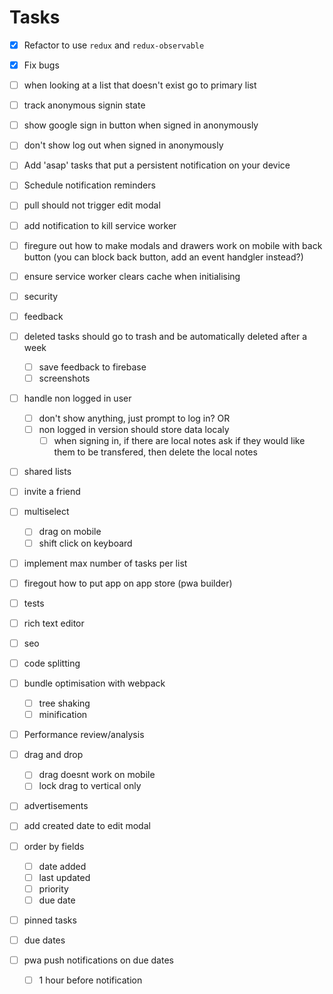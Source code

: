 # Tasks

- [x] Refactor to use `redux` and `redux-observable`

- [x] Fix bugs

- [ ] when looking at a list that doesn't exist go to primary list
- [ ] track anonymous signin state
- [ ] show google sign in button when signed in anonymously
- [ ] don't show log out when signed in anonymously

- [ ] Add 'asap' tasks that put a persistent notification on your device

- [ ] Schedule notification reminders

- [ ] pull should not trigger edit modal

- [ ] add notification to kill service worker
- [ ] firegure out how to make modals and drawers work on mobile with back button (you can block back button, add an event handgler instead?)

- [ ] ensure service worker clears cache when initialising
- [ ] security
- [ ] feedback

* [ ] deleted tasks should go to trash and be automatically deleted after a week

  - [ ] save feedback to firebase
  - [ ] screenshots

- [ ] handle non logged in user

  - [ ] don't show anything, just prompt to log in? OR
  - [ ] non logged in version should store data localy
    - [ ] when signing in, if there are local notes ask if they would like them to be transfered, then delete the local notes

- [ ] shared lists

- [ ] invite a friend

* [ ] multiselect

  - [ ] drag on mobile
  - [ ] shift click on keyboard

* [ ] implement max number of tasks per list

* [ ] firegout how to put app on app store (pwa builder)
* [ ] tests

- [ ] rich text editor

* [ ] seo

* [ ] code splitting

* [ ] bundle optimisation with webpack

  - [ ] tree shaking
  - [ ] minification

* [ ] Performance review/analysis

- [ ] drag and drop

  - [ ] drag doesnt work on mobile
  - [ ] lock drag to vertical only

- [ ] advertisements

* [ ] add created date to edit modal

* [ ] order by fields

  - [ ] date added
  - [ ] last updated
  - [ ] priority
  - [ ] due date

* [ ] pinned tasks

* [ ] due dates

* [ ] pwa push notifications on due dates
  - [ ] 1 hour before notification

